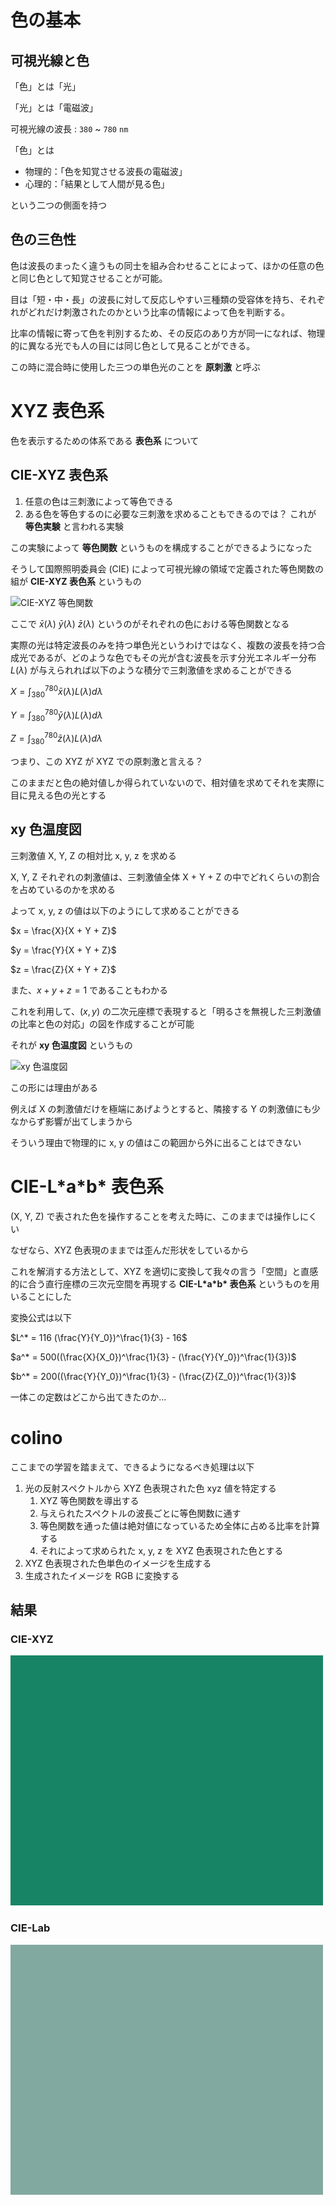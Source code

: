 # 色の基本
## 可視光線と色
「色」とは「光」

「光」とは「電磁波」

可視光線の波長 : `380` ~ `780` `nm`

「色」とは

- 物理的：「色を知覚させる波長の電磁波」
- 心理的：「結果として人間が見る色」

という二つの側面を持つ

## 色の三色性

色は波長のまったく違うもの同士を組み合わせることによって、ほかの任意の色と同じ色として知覚させることが可能。

目は「短・中・長」の波長に対して反応しやすい三種類の受容体を持ち、それぞれがどれだけ刺激されたのかという比率の情報によって色を判断する。

比率の情報に寄って色を判別するため、その反応のあり方が同一になれば、物理的に異なる光でも人の目には同じ色として見ることができる。

この時に混合時に使用した三つの単色光のことを **原刺激** と呼ぶ

# XYZ 表色系
色を表示するための体系である **表色系** について

## CIE-XYZ 表色系
1. 任意の色は三刺激によって等色できる
1. ある色を等色するのに必要な三刺激を求めることもできるのでは？
これが **等色実験** と言われる実験

この実験によって **等色関数** というものを構成することができるようになった

そうして国際照明委員会 (CIE) によって可視光線の領域で定義された等色関数の組が **CIE-XYZ 表色系** というもの

![CIE-XYZ 等色関数](https://cdn-ak.f.st-hatena.com/images/fotolife/O/Optie_f/20180218/20180218171049.png)

ここで
$\bar{x}(\lambda)$
$\bar{y}(\lambda)$
$\bar{z}(\lambda)$
というのがそれぞれの色における等色関数となる

実際の光は特定波長のみを持つ単色光というわけではなく、複数の波長を持つ合成光であるが、どのような色でもその光が含む波長を示す分光エネルギー分布 $L(\lambda)$ が与えられれば以下のような積分で三刺激値を求めることができる

$X = \int_{380}^{780} \bar{x}(\lambda) L(\lambda) d\lambda$

$Y = \int_{380}^{780} \bar{y}(\lambda) L(\lambda) d\lambda$

$Z = \int_{380}^{780} \bar{z}(\lambda) L(\lambda) d\lambda$

つまり、この XYZ が XYZ での原刺激と言える？

このままだと色の絶対値しか得られていないので、相対値を求めてそれを実際に目に見える色の光とする

## xy 色温度図
三刺激値 X, Y, Z の相対比 x, y, z を求める

X, Y, Z それぞれの刺激値は、三刺激値全体 X + Y + Z の中でどれくらいの割合を占めているのかを求める

よって x, y, z の値は以下のようにして求めることができる

$x = \frac{X}{X + Y + Z}$

$y = \frac{Y}{X + Y + Z}$

$z = \frac{Z}{X + Y + Z}$

また、$x + y + z = 1$ であることもわかる

これを利用して、$(x, y)$ の二次元座標で表現すると「明るさを無視した三刺激値の比率と色の対応」の図を作成することが可能

それが **xy 色温度図** というもの

![xy 色温度図](https://cdn-ak.f.st-hatena.com/images/fotolife/O/Optie_f/20180218/20180218171630.png)

この形には理由がある

例えば X の刺激値だけを極端にあげようとすると、隣接する Y の刺激値にも少なからず影響が出てしまうから

そういう理由で物理的に x, y の値はこの範囲から外に出ることはできない

# CIE-L\*a\*b\* 表色系
(X, Y, Z) で表された色を操作することを考えた時に、このままでは操作しにくい

なぜなら、XYZ 色表現のままでは歪んだ形状をしているから

これを解消する方法として、XYZ を適切に変換して我々の言う「空間」と直感的に合う直行座標の三次元空間を再現する **CIE-L\*a\*b\* 表色系** というものを用いることにした

変換公式は以下

$L^* = 116 (\frac{Y}{Y_0})^\frac{1}{3} - 16$

$a^* = 500((\frac{X}{X_0})^\frac{1}{3} - (\frac{Y}{Y_0})^\frac{1}{3})$

$b^* = 200((\frac{Y}{Y_0})^\frac{1}{3} - (\frac{Z}{Z_0})^\frac{1}{3})$

一体この定数はどこから出てきたのか...



# colino

ここまでの学習を踏まえて、できるようになるべき処理は以下
1. 光の反射スペクトルから XYZ 色表現された色 xyz 値を特定する
    1. XYZ 等色関数を導出する
    1. 与えられたスペクトルの波長ごとに等色関数に通す
    1. 等色関数を通った値は絶対値になっているため全体に占める比率を計算する
    1. それによって求められた x, y, z を XYZ 色表現された色とする
1. XYZ 色表現された色単色のイメージを生成する
1. 生成されたイメージを RGB に変換する

## 結果
### CIE-XYZ
![CIE-XYZ](https://github.com/YazawaKenichi/colino/blob/main/documents/images/CIE-XYZ.png)
### CIE-Lab
![CIE-Lab](https://github.com/YazawaKenichi/colino/blob/main/documents/images/CIE-Lab.png)
